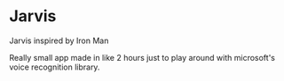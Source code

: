 Jarvis
======

Jarvis inspired by Iron Man


Really small app made in like 2 hours just to play around with microsoft's voice recognition library.
